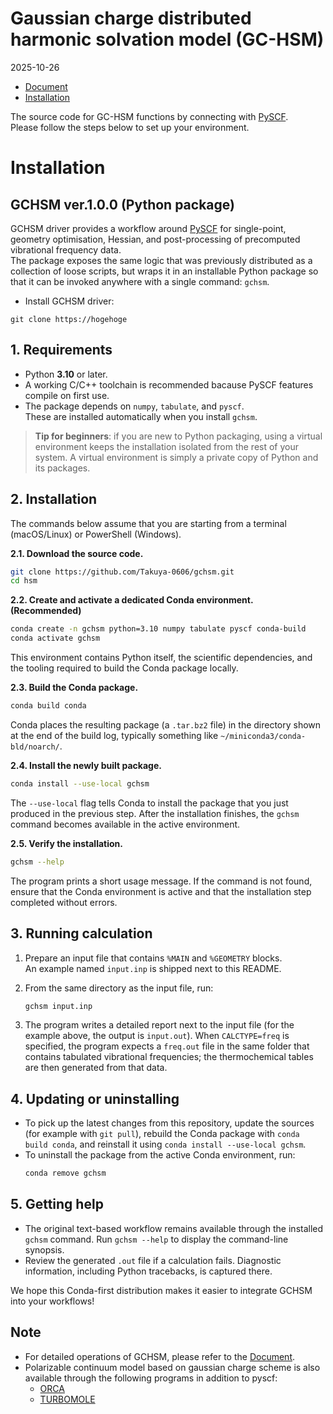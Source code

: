 # Gaussian charge distributed harmonic solvation model (GC-HSM)
2025-10-26
* [Document](document)
* [Installation](#installation)
  
The source code for GC-HSM functions by connecting with [PySCF](https://github.com/pyscf/pyscf).\
Please follow the steps below to set up your environment.

# Installation
## GCHSM ver.1.0.0 (Python package)

GCHSM driver provides a workflow around [PySCF](https://pyscf.org/) for single-point, geometry
optimisation, Hessian, and post-processing of precomputed vibrational frequency
data. \
The package exposes the same logic that was previously distributed as a
collection of loose scripts, but wraps it in an installable Python package so
that it can be invoked anywhere with a single command: `gchsm`.
* Install GCHSM driver:
```
git clone https://hogehoge
```
## 1. Requirements

- Python **3.10** or later.
- A working C/C++ toolchain is recommended bacause PySCF features compile on first use.
- The package depends on `numpy`, `tabulate`, and `pyscf`. \
  These are installed automatically when you install `gchsm`.

> **Tip for beginners**: if you are new to Python packaging, using a virtual
> environment keeps the installation isolated from the rest of your system.  A
> virtual environment is simply a private copy of Python and its packages.

## 2. Installation

The commands below assume that you are starting from a terminal (macOS/Linux) or PowerShell (Windows).

**2.1. Download the source code.**
   ```bash
   git clone https://github.com/Takuya-0606/gchsm.git
   cd hsm
   ```

**2.2. Create and activate a dedicated Conda environment. (Recommended)**
  ```bash
  conda create -n gchsm python=3.10 numpy tabulate pyscf conda-build
  conda activate gchsm
  ```
  This environment contains Python itself, the scientific dependencies, and the tooling required to build the Conda package locally.

**2.3. Build the Conda package.**
  ```bash
  conda build conda
  ```
  Conda places the resulting package (a `.tar.bz2` file) in the directory shown at the end of the build log, typically something like
   `~/miniconda3/conda-bld/noarch/`.

**2.4. Install the newly built package.**
   ```bash
   conda install --use-local gchsm
   ```

   The `--use-local` flag tells Conda to install the package that you just
   produced in the previous step.  After the installation finishes, the `gchsm`
   command becomes available in the active environment.

**2.5. Verify the installation.**
   ```bash
   gchsm --help
   ```

   The program prints a short usage message.  If the command is not found,
   ensure that the Conda environment is active and that the installation step
   completed without errors.

## 3. Running calculation
1. Prepare an input file that contains `%MAIN` and `%GEOMETRY` blocks.\
   An example named `input.inp` is shipped next to this README.

2. From the same directory as the input file, run:
   ```bash
   gchsm input.inp
   ```

3. The program writes a detailed report next to the input file (for the example above, the output is `input.out`).  When `CALCTYPE=freq` is specified, the program expects a `freq.out` file in the same folder that contains tabulated vibrational frequencies; the thermochemical tables are then generated from that data.

## 4. Updating or uninstalling
- To pick up the latest changes from this repository, update the sources (for example with `git pull`), rebuild the Conda package with `conda build conda`, and reinstall it using `conda install --use-local gchsm`.
- To uninstall the package from the active Conda environment, run:
  ```bash
  conda remove gchsm
  ```

## 5. Getting help
- The original text-based workflow remains available through the installed
  `gchsm` command.  Run `gchsm --help` to display the command-line synopsis.
- Review the generated `.out` file if a calculation fails.  Diagnostic
  information, including Python tracebacks, is captured there.

We hope this Conda-first distribution makes it easier to integrate GCHSM into your workflows!

## Note
- For detailed operations of GCHSM, please refer to the [Document](document).
- Polarizable continuum model based on gaussian charge scheme is also available through the following programs in addition to pyscf:
  * [ORCA](https://www.faccts.de/docs#orca)
  * [TURBOMOLE](https://www.turbomole.org/)
